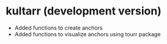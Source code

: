 # kultarr (development version)

* Added functions to create anchors
* Added functions to visualize anchors using tourr package
